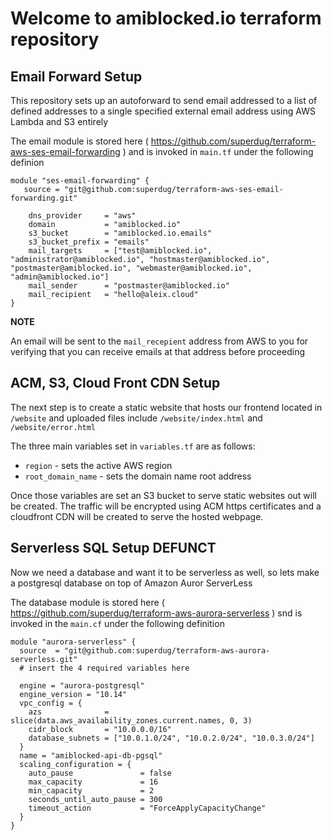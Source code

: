 # Welcome to amiblocked.io terraform repository

## Email Forward Setup

This repository sets up an autoforward to send email addressed to a list of defined addresses to a single specified external email address using AWS Lambda and S3 entirely

The email module is stored here ( https://github.com/superdug/terraform-aws-ses-email-forwarding ) and is invoked in `main.tf` under the following definion

```
module "ses-email-forwarding" {
   source = "git@github.com:superdug/terraform-aws-ses-email-forwarding.git"

    dns_provider     = "aws"
    domain           = "amiblocked.io"
    s3_bucket        = "amiblocked.io.emails"
    s3_bucket_prefix = "emails"
    mail_targets     = ["test@amiblocked.io", "administrator@amiblocked.io", "hostmaster@amiblocked.io", "postmaster@amiblocked.io", "webmaster@amiblocked.io", "admin@amiblocked.io"]
    mail_sender      = "postmaster@amiblocked.io"
    mail_recipient   = "hello@aleix.cloud"
}
```
**NOTE**

An email will be sent to the `mail_recepient` address from AWS to you for verifying that you can receive emails at that address before proceeding


## ACM, S3, Cloud Front CDN Setup

The next step is to create a static website that hosts our frontend located in `/website` and uploaded files include `/website/index.html` and `/website/error.html`

The three main variables set in `variables.tf` are as follows:

* `region` - sets the active AWS region
* `root_domain_name` - sets the domain name root address

Once those variables are set an S3 bucket to serve static websites out will be created.  The traffic will be encrypted using ACM https certificates and a cloudfront CDN will be created to serve the hosted webpage.

## Serverless SQL Setup DEFUNCT

Now we need a database and want it to be serverless as well, so lets make a postgresql database on top of Amazon Auror ServerLess 

The database module is stored here ( https://github.com/superdug/terraform-aws-aurora-serverless ) snd is invoked in the `main.cf` under the following definition

```
module "aurora-serverless" {
  source  = "git@github.com:superdug/terraform-aws-aurora-serverless.git"
  # insert the 4 required variables here

  engine = "aurora-postgresql"
  engine_version = "10.14"
  vpc_config = {
    azs              = slice(data.aws_availability_zones.current.names, 0, 3)
    cidr_block       = "10.0.0.0/16"
    database_subnets = ["10.0.1.0/24", "10.0.2.0/24", "10.0.3.0/24"]
  }
  name = "amiblocked-api-db-pgsql"
  scaling_configuration = {
    auto_pause               = false
    max_capacity             = 16
    min_capacity             = 2
    seconds_until_auto_pause = 300
    timeout_action           = "ForceApplyCapacityChange"
  }
}
```

